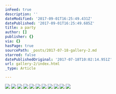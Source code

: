 ```yaml
---
inFeed: true
description: ''
dateModified: '2017-09-01T16:25:49.431Z'
datePublished: '2017-09-01T16:25:49.685Z'
title: a party
author: []
publisher: {}
via: {}
hasPage: true
sourcePath: _posts/2017-07-18-gallery-2.md
starred: false
datePublishedOriginal: '2017-07-18T10:02:14.951Z'
url: gallery-2/index.html
_type: Article

---
```

![](https://the-grid-user-content.s3-us-west-2.amazonaws.com/024ec0bc-559e-4d8d-b177-c2a541c1a2ee.jpg)
![](https://the-grid-user-content.s3-us-west-2.amazonaws.com/aa9c7588-4e68-48fc-9571-8a7bb16c7f3f.jpg)
![](https://the-grid-user-content.s3-us-west-2.amazonaws.com/1015f47c-c605-42f7-91c4-c9c11b9dbbd5.jpg)
![](https://the-grid-user-content.s3-us-west-2.amazonaws.com/6001fa98-a914-48de-bea3-c5b0ffcf96d9.jpg)
![](https://the-grid-user-content.s3-us-west-2.amazonaws.com/d66dec69-603f-47f5-82d6-26e0a8f6da55.jpg)
![](https://the-grid-user-content.s3-us-west-2.amazonaws.com/cf45f2df-2301-4348-987b-8fed055f2931.jpg)
![](https://the-grid-user-content.s3-us-west-2.amazonaws.com/306486ae-96e5-4efe-b1e1-e3072c9fb3ea.jpg)
![](https://the-grid-user-content.s3-us-west-2.amazonaws.com/437be87c-bbb8-4c3e-9a23-313e4554b48a.jpg)
![](https://the-grid-user-content.s3-us-west-2.amazonaws.com/628b4aef-3f2f-4fcd-aa63-b677adf7f583.jpg)
![](https://the-grid-user-content.s3-us-west-2.amazonaws.com/ac30629f-829f-4331-89ed-81e7121c650e.jpg)
![](https://the-grid-user-content.s3-us-west-2.amazonaws.com/a063f860-95fc-45f4-a5aa-9a0bab1240a1.jpg)